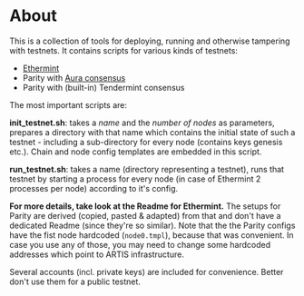 # About

This is a collection of tools for deploying, running and otherwise tampering with testnets.
It contains scripts for various kinds of testnets:
* [Ethermint](http://ethermint.readthedocs.io/)
* Parity with [Aura consensus](https://github.com/paritytech/parity/wiki/Aura)
* Parity with (built-in) Tendermint consensus

The most important scripts are:

**init_testnet.sh**: takes a *name* and the *number of nodes* as parameters, prepares a directory with that name which contains the initial state of such a testnet - including a sub-directory for every node (contains keys genesis etc.).
Chain and node config templates are embedded in this script.

**run_testnet.sh**: takes a name (directory representing a testnet), runs that testnet by starting a process for every node (in case of Ethermint 2 processes per node) according to it's config.

**For more details, take look at the Readme for Ethermint.**
The setups for Parity are derived (copied, pasted & adapted) from that and don't have a dedicated Readme (since they're so similar).
Note that the the Parity configs have the fist node hardcoded (`node0.tmpl`), because that was convenient.
In case you use any of those, you may need to change some hardcoded addresses which point to ARTIS infrastructure.

Several accounts (incl. private keys) are included for convenience. Better don't use them for a public testnet.
